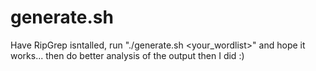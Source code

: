 # generate.sh

Have RipGrep isntalled, run "./generate.sh <your_wordlist>" and hope it works... then do better analysis of the output then I did :)
